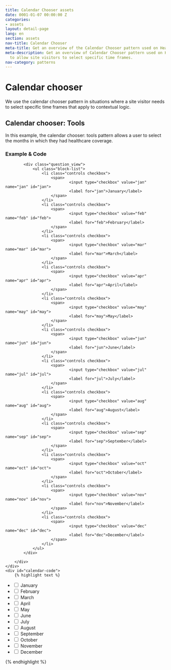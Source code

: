 ```yaml
---
title: Calendar Chooser assets
date: 0001-01-07 00:00:00 Z
categories:
- assets
layout: detail-page
lang: en
section: assets
nav-title: Calendar Chooser
meta-title: Get an overview of the Calendar Chooser pattern used on HealthCare.gov
meta-description: Get an overview of Calendar Chooser pattern used on HealthCare.gov
  to allow site visitors to select specific time frames.
nav-category: patterns
---
```


# Calendar chooser

<div class="intro">
We use the calendar chooser pattern in situations where a site visitor needs to select specific time frames that apply to contextual logic.
</div>

<div class="hr"></div>

## Calendar chooser: Tools

In this example, the calendar chooser: tools pattern allows a user to select the months in which they had healthcare coverage.

<h3 class="label-opensans">Example &amp; Code</h3>

<div class="code-wrapper">
	<div class="preview has-dark-background">
		<div class="control-group">

			<div class="question_view">
				<ul class="block-list">
					<li class="controls checkbox">
						<span>
								<input type="checkbox" value="jan" name="jan" id="jan">
								<label for="jan">January</label>
						</span>
					</li>
					<li class="controls checkbox">
						<span>
								<input type="checkbox" value="feb" name="feb" id="feb">
								<label for="feb">February</label>
						</span>
					</li>
					<li class="controls checkbox">
						<span>
								<input type="checkbox" value="mar" name="mar" id="mar">
								<label for="mar">March</label>
						</span>
					</li>
					<li class="controls checkbox">
						<span>
								<input type="checkbox" value="apr" name="apr" id="apr">
								<label for="apr">April</label>
						</span>
					</li>
					<li class="controls checkbox">
						<span>
								<input type="checkbox" value="may" name="may" id="may">
								<label for="may">May</label>
						</span>
					</li>
					<li class="controls checkbox">
						<span>
								<input type="checkbox" value="jun" name="jun" id="jun">
								<label for="jun">June</label>
						</span>
					</li>
					<li class="controls checkbox">
						<span>
								<input type="checkbox" value="jul" name="jul" id="jul">
								<label for="jul">July</label>
						</span>
					</li>
					<li class="controls checkbox">
						<span>
								<input type="checkbox" value="aug" name="aug" id="aug">
								<label for="aug">August</label>
						</span>
					</li>
					<li class="controls checkbox">
						<span>
								<input type="checkbox" value="sep" name="sep" id="sep">
								<label for="sep">September</label>
						</span>
					</li>
					<li class="controls checkbox">
						<span>
								<input type="checkbox" value="oct" name="oct" id="oct">
								<label for="oct">October</label>
						</span>
					</li>
					<li class="controls checkbox">
						<span>
								<input type="checkbox" value="nov" name="nov" id="nov">
								<label for="nov">November</label>
						</span>
					</li>
					<li class="controls checkbox">
						<span>
								<input type="checkbox" value="dec" name="dec" id="dec">
								<label for="dec">December</label>
						</span>
					</li>
				</ul>
			</div>

		</div>
	</div>
	<div id="calendar-code">
		{% highlight text %}
<div class="question_view">
	<ul class="block-list">
		<li class="controls checkbox">
			<span>
				<input type="checkbox" value="jan" name="jan" id="jan">
				<label for="jan">January</label>
			</span>
		</li>
		<li class="controls checkbox">
			<span>
				<input type="checkbox" value="feb" name="feb" id="feb">
				<label for="feb">February</label>
			</span>
		</li>
		<li class="controls checkbox">
			<span>
				<input type="checkbox" value="mar" name="mar" id="mar">
				<label for="mar">March</label>
			</span>
		</li>
		<li class="controls checkbox">
			<span>
				<input type="checkbox" value="apr" name="apr" id="apr">
				<label for="apr">April</label>
			</span>
		</li>
		<li class="controls checkbox">
			<span>
				<input type="checkbox" value="may" name="may" id="may">
				<label for="may">May</label>
			</span>
		</li>
		<li class="controls checkbox">
			<span>
				<input type="checkbox" value="jun" name="jun" id="jun">
				<label for="jun">June</label>
			</span>
		</li>
		<li class="controls checkbox">
			<span>
				<input type="checkbox" value="jul" name="jul" id="jul">
				<label for="jul">July</label>
			</span>
		</li>
		<li class="controls checkbox">
			<span>
				<input type="checkbox" value="aug" name="aug" id="aug">
				<label for="aug">August</label>
			</span>
		</li>
		<li class="controls checkbox">
			<span>
				<input type="checkbox" value="sep" name="sep" id="sep">
				<label for="sep">September</label>
			</span>
		</li>
		<li class="controls checkbox">
			<span>
				<input type="checkbox" value="oct" name="oct" id="oct">
				<label for="oct">October</label>
			</span>
		</li>
		<li class="controls checkbox">
			<span>
				<input type="checkbox" value="nov" name="nov" id="nov">
				<label for="nov">November</label>
			</span>
		</li>
		<li class="controls checkbox">
			<span>
				<input type="checkbox" value="dec" name="dec" id="dec">
				<label for="dec">December</label>
			</span>
		</li>
	</ul>
</div>
		{% endhighlight %}
	</div>
</div>
